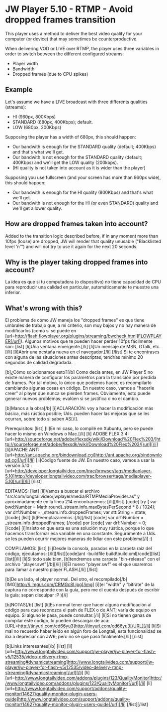 JW Player 5.10 - RTMP - Avoid dropped frames transition
================================

This player uses a method to deliver the best video quality for your computer (or device) that may sometimes be counterproductive.

When delivering VOD or LIVE over RTMP, the player uses three variables in order to switch between the different configured streams:
* Player width
* Bandwidth
* Dropped frames (due to CPU spikes)


Example
-------------------------

Let's assume we have a LIVE broadcast with three differents qualities (streams):
* HI (960px, 800Kbps)
* STANDARD (680px, 400Kbps); default.
* LOW (680px, 200Kbps)

Supposing the player has a width of 680px, this should happen:
* Our bandwith is enough for the STANDARD quality (default; 400Kbps) and that's what we'll get.
* Our bandwith is not enough for the STANDARD quality (default; 400Kbps) and we'll get the LOW quality (200kbps).
* (HI quality is not taken into account as it is wider than the player)

Supposing you use fullscreen (and your screen has more than 960px wide), this should happen:
* Our bandwith is enough for the HI quality (800Kbps) and that's what we'll get.
* Our bandwith is not enough for the HI (or even STANDARD) quality and we'll get a lower quality.


How are dropped frames taken into account?
-------------------------
Added to the transition logic described before, if in any moment more than 10fps (loose) are dropped, JW will render that quality unusable ("Blacklisted level 'n'") and will not try to use it again for the next 20 seconds. 


Why is the player taking dropped frames into account?
-------------------------
La idea es que si tu computadora (o dispositivo) no tiene capacidad de CPU para reproducir una calidad en particular, automáticamente te muestre una inferior.

What's wrong with this?
-------------------------
El problema de cómo JW maneja los "dropped frames" es que tiene umbrales de trabajo que, a mi criterio, son muy bajos y no hay manera de modificarlos (como sí se puede en [url=http://flash.flowplayer.org/plugins/streaming/bwcheck.html]FLOWPLAYER[/url]).
Algunos motivos que te pueden hacer perder 10fps fácilmente son: 
[list]
[li]Una ventana emergente.[/li]
[li]Un mensaje de MSN, GTalk, etc.[/li]
[li]Abrir una pestaña nueva en el navegador.[/li]
[/list]
Si te encontrases con alguna de las situaciones antes descriptas, tendrías mínimo 20 segundos de calidad degradada.

[b]¿Cómo solucionamos esto?[/b]
Como decía antes, en JW Player 5 no existe manera de configurar los parámetros para la transición por pérdida de frames. Por tal motivo, lo único que podemos hacer, es recompilarlo cambiando algunas cosas en código. 
En nuestro caso, vamos a "hacerle creer" al player que nunca se pierden frames. Obviamente, esto puede generar nuevos problemas; evalúen si se justifica o no el cambio.

[b]Manos a la obra[/b]
[i]ACLARACIÓN: voy a hacer la modificación más básica, más rústica posible; Uds. pueden hacer las mejoras que se les ocurran, sobre todo si saben AS[/i].

Prerequisitos:
[list]
[li]En mi caso, lo compilé en Xubuntu, pero se puede hacer lo mismo en Windows o Mac.[/li]
[li] ADOBE FLEX 3.4: [url=http://sourceforge.net/adobe/flexsdk/wiki/Download%20Flex%203/]http://sourceforge.net/adobe/flexsdk/wiki/Download%20Flex%203/[/url][/li]
[li]APACHE ANT: [url=http://ant.apache.org/bindownload.cgi]http://ant.apache.org/bindownload.cgi[/url][/li]
[li]Código fuente de JW. En nuestro caso, vamos a usar la versión 5.10 : [url=http://developer.longtailvideo.com/trac/browser/tags/mediaplayer-5.10]http://developer.longtailvideo.com/trac/browser/tags/mediaplayer-5.10[/url][/li]
[/list]

EDITAMOS:
[list]
[li]Vamos a buscar el archivo "src/com/longtailvideo/jwplayer/media/RTMPMediaProvider.as" y aproximadamente en la línea 214 encontraremos:
[/li][/list]
[code]
try {
  var bwd:Number = Math.round(_stream.info.maxBytesPerSecond * 8 / 1024);
	var drf:Number = _stream.info.droppedFrames;
	var stt:String = state;
  [/code]
[list]
  [li]Reemplazaremos :[/li][/list]
[code]
  var drf:Number = _stream.info.droppedFrames;
  [/code]
  por 
  [code]
  var drf:Number = 0;
  [/code]
  [i]Insisto en que esta es una solución muy rústica, porque lo que hacemos transformar esa variable en una constante. Seguramente a Uds. se les pueden ocurrir mejores maneras de lidiar con este problema[/i] :)


COMPILAMOS:
[list]
[li]Desde la consola, parados en la carpeta raíz del código, ejecutamos:
   [/li][/list][code]ant -buildfile build\build.xml[/code][list][list][/li]
[li]Si todo sale bien, [b]tendremos una carpeta "bin-release" con el archivo "player.swf"[/b][/li]
[li]El nuevo "player.swf" es el que usaremos para llamar a nuestro player FLASH.[/li]
[/list]

[b]De un lado, el player normal. Del otro, el recompilado[/b]
[IMG]http://i.imgur.com/CRMGc8I.jpg[/img]
[i](el "width" y "bitrate" de la captura no corresponde con la guía, pero me dí cuenta después de escribir la guía; sepan disculpar :P )[/i]


[b]NOTAS[/b]
[list]
[li]Es normal tener que hacer alguna modificación al código para que reconozca el path de FLEX o de ANT; varía de equipo en equipo. Si alguno le pasa, puede consultar.[/li]
[li]Si no tienen ganas de compilar este código, lo pueden descargar de acá: [URL=http://tinyurl.com/cd66yu3]http://tinyurl.com/cd66yu3[/URL][/li]
[li]Si mal no recuerdo haber leído en algún foro de Longtail, esta funcionalidad se iba a depreciar con JW6; pero no sé que pasó finalmente.[/li]
[/list]

[b]Links interesantes[/b]
[list]
[li][url=http://www.longtailvideo.com/support/jw-player/jw-player-for-flash-v5/12535/video-delivery-rtmp-streaming#dynamicstreaming]http://www.longtailvideo.com/support/jw-player/jw-player-for-flash-v5/12535/video-delivery-rtmp-streaming#dynamicstreaming[/url][/li]
[li][url=http://www.longtailvideo.com/addons/plugins/123/QualityMonitor]http://www.longtailvideo.com/addons/plugins/123/QualityMonitor[/url][/li]
[li][url=http://www.longtailvideo.com/support/addons/quality-monitor/14627/quality-monitor-plugin-users-guide]http://www.longtailvideo.com/support/addons/quality-monitor/14627/quality-monitor-plugin-users-guide[/url][/li]
[/list][/list]

